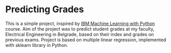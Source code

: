 # Predicting Grades

This is a simple project, inspired by [IBM Machine Learning with Python](https://www.coursera.org/learn/machine-learning-with-python/home/info) course. Aim of the project was to predict student grades at my faculty, Electrical Engineering in Belgrade, based on their index and grades on previous exams. 
Project is based on multiple linear regression, implemented with sklearn library in Python.
